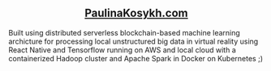 <h2 align="center"><a href="http://paulinakosykh.com/">PaulinaKosykh.com</a></h2>


Built using distributed serverless blockchain-based machine learning archicture for processing local unstructured big data in virtual reality using React Native and Tensorflow running on AWS and local cloud with a containerized Hadoop cluster and Apache Spark in Docker on Kubernetes ;)
